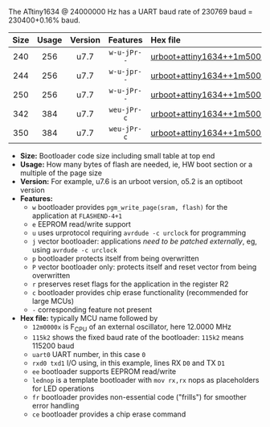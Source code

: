 The ATtiny1634 @ 24000000 Hz has a UART baud rate of 230769 baud = 230400+0.16% baud.

|Size|Usage|Version|Features|Hex file|
|:-:|:-:|:-:|:-:|:--|
|240|256|u7.7|`w-u-jPr--`|[urboot+attiny1634++1m5000x+++14k4_uart1_rxb1_txb2_lednop.hex](https://raw.githubusercontent.com/stefanrueger/urboot.hex/main/mcus/attiny1634/external_oscillator/fcpu++1m5000_Hz/br+++14k4_bps/urboot+attiny1634++1m5000x+++14k4_uart1_rxb1_txb2_lednop.hex)|
|244|256|u7.7|`w-u-jpr--`|[urboot+attiny1634++1m5000x+++14k4_uart1_rxb1_txb2_lednop_fr.hex](https://raw.githubusercontent.com/stefanrueger/urboot.hex/main/mcus/attiny1634/external_oscillator/fcpu++1m5000_Hz/br+++14k4_bps/urboot+attiny1634++1m5000x+++14k4_uart1_rxb1_txb2_lednop_fr.hex)|
|250|256|u7.7|`w-u-jPr--`|[urboot+attiny1634++1m5000x+++14k4_uart0_rxa7_txb0_lednop_fr.hex](https://raw.githubusercontent.com/stefanrueger/urboot.hex/main/mcus/attiny1634/external_oscillator/fcpu++1m5000_Hz/br+++14k4_bps/urboot+attiny1634++1m5000x+++14k4_uart0_rxa7_txb0_lednop_fr.hex)|
|342|384|u7.7|`weu-jPr-c`|[urboot+attiny1634++1m5000x+++14k4_uart0_rxa7_txb0_ee_lednop_fr_ce.hex](https://raw.githubusercontent.com/stefanrueger/urboot.hex/main/mcus/attiny1634/external_oscillator/fcpu++1m5000_Hz/br+++14k4_bps/urboot+attiny1634++1m5000x+++14k4_uart0_rxa7_txb0_ee_lednop_fr_ce.hex)|
|350|384|u7.7|`weu-jPr-c`|[urboot+attiny1634++1m5000x+++14k4_uart1_rxb1_txb2_ee_lednop_fr_ce.hex](https://raw.githubusercontent.com/stefanrueger/urboot.hex/main/mcus/attiny1634/external_oscillator/fcpu++1m5000_Hz/br+++14k4_bps/urboot+attiny1634++1m5000x+++14k4_uart1_rxb1_txb2_ee_lednop_fr_ce.hex)|

- **Size:** Bootloader code size including small table at top end
- **Usage:** How many bytes of flash are needed, ie, HW boot section or a multiple of the page size
- **Version:** For example, u7.6 is an urboot version, o5.2 is an optiboot version
- **Features:**
  + `w` bootloader provides `pgm_write_page(sram, flash)` for the application at `FLASHEND-4+1`
  + `e` EEPROM read/write support
  + `u` uses urprotocol requiring `avrdude -c urclock` for programming
  + `j` vector bootloader: applications *need to be patched externally*, eg, using `avrdude -c urclock`
  + `p` bootloader protects itself from being overwritten
  + `P` vector bootloader only: protects itself and reset vector from being overwritten
  + `r` preserves reset flags for the application in the register R2
  + `c` bootloader provides chip erase functionality (recommended for large MCUs)
  + `-` corresponding feature not present
- **Hex file:** typically MCU name followed by
  + `12m0000x` is F<sub>CPU</sub> of an external oscillator, here 12.0000 MHz
  + `115k2` shows the fixed baud rate of the bootloader: `115k2` means 115200 baud
  + `uart0` UART number, in this case `0`
  + `rxd0 txd1` I/O using, in this example, lines RX `D0` and TX `D1`
  + `ee` bootloader supports EEPROM read/write
  + `lednop` is a template bootloader with `mov rx,rx` nops as placeholders for LED operations
  + `fr` bootloader provides non-essential code ("frills") for smoother error handling
  + `ce` bootloader provides a chip erase command
